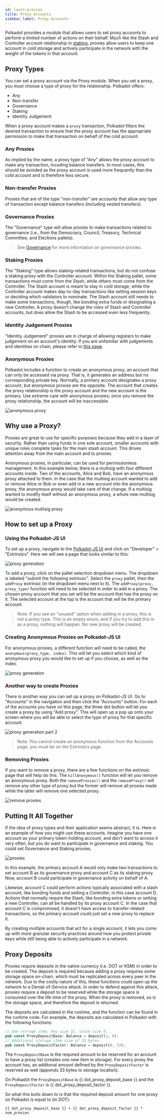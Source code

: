```yaml
---
id: learn-proxies
title: Proxy Accounts
sidebar_label: Proxy Accounts
---
```


Polkadot provides a module that allows users to set proxy accounts to perform a limited number of actions on their behalf. Much like the Stash and Controller account relationship in [staking](learn-staking), proxies allow users to keep one account in cold storage and actively participate in the network with the weight of the tokens in that account.

## Proxy Types

You can set a proxy account via the Proxy module. When you set a proxy, you must choose a type of proxy for the relationship. Polkadot offers:

- Any
- Non-transfer
- Governance
- Staking
- Identity Judgement

When a proxy account makes a `proxy` transaction, Polkadot filters the desired transaction to ensure that the proxy account has the appropriate permission to make that transaction on behalf of the cold account.

### Any Proxies

As implied by the name, a proxy type of "Any" allows the proxy account to make any transaction, incuding balance transfers. In most cases, this should be avoided as the proxy account is used more frequently than the cold account and is therefore less secure.

### Non-transfer Proxies

Proxies that are of the type "non-transfer" are accounts that allow any type of transaction except balance transfers (including vested transfers).

### Governance Proxies

The "Governance" type will allow proxies to make transactions related to governance (i.e., from the Democracy, Council, Treasury, Technical Committee, and Elections pallets).

> See [Governance](maintain-guides-democracy#governance-proxies) for more information on governance proxies.

### Staking Proxies

The "Staking" type allows staking-related transactions, but do not confuse a staking proxy with the Controller account. Within the Staking pallet, some transactions must come from the Stash, while others must come from the Controller. The Stash account is meant to stay in cold storage, while the Controller account makes day-to-day transactions like setting session keys or deciding which validators to nominate. The Stash account still needs to make some transactions, though, like bonding extra funds or designating a new Controller. A proxy doesn't change the _roles_ of Stash and Controller accounts, but does allow the Stash to be accessed even less frequently.

### Identity Judgement Proxies

"Identity Judgement" proxies are in charge of allowing registars to make judgement on an account's identity. If you are unfamiliar with judgements and identities on chain, please refer to [this page](learn-identity#judgements).

### Anonymous Proxies

Polkadot includes a function to create an anonymous proxy, an account that can only be accessed via proxy. That is, it generates an address but no corresponding private key. Normally, a primary account designates a proxy account, but anonymous proxies are the opposite. The account that creates the proxy relationship is the proxy account and the new account is the primary. Use extreme care with anonymous proxies; once you remove the proxy relationship, the account will be inaccessible.

![anonymous proxy](assets/proxy_anonymous_diagram.png)

## Why use a Proxy?

Proxies are great to use for specific purposes because they add in a layer of security. Rather than using funds in one sole account, smaller accounts with unique roles complete tasks for the main stash account. This drives attention away from the main account and to proxies.

Anonymous proxies, in particular, can be used for permissionless management. In this example below, there is a multisig with four different accounts inside. Two of the accounts, Alice and Bob, have an anonymous proxy attached to them. In the case that the multisig account wanted to add or remove Alice or Bob or even add in a new account into the anonymous proxy, the anonymous proxy would take care of that change. If a multisig wanted to modify itself without an anonymous proxy, a whole new multisig would be created.

![anonymous mutlisig proxy](assets/multisig_proxy_diagram.png)

## How to set up a Proxy

### Using the Polkadot-JS UI

To set up a proxy, navigate to the [Polkadot-JS UI](https://polkadot.js.org/apps/#/extrinsics) and click on "Developer" > "Extrinsics". Here we will see a page that looks similar to this:

![proxy generation](assets/polkadot_generating_proxy.png)

To add a proxy, click on the pallet selection dropdown menu. The dropdown is labeled "submit the following extrinsic". Select the `proxy` pallet, then the `addProxy` extrinsic (in the dropdown menu next to it). The `addProxy(proxy, proxy_type)` function will need to be selected in order to add in a proxy. The chosen proxy account that you set will be the account that has the proxy on it. The selected account at the top is the account that will be the primary account.

> Note: If you see an "unused" option when adding in a proxy, this is not a proxy type. This is an empty enum, and if you try to add this in as a proxy, nothing will happen. No new proxy will be created.

### Creating Anonymous Proxies on Polkadot-JS UI

For anonymous proxies, a different function will need to be called, the `anonymous(proxy_type, index)`. This will let you select which kind of anonymous proxy you would like to set up if you choose, as well as the index.

![proxy generation](assets/polkadot_anon_proxy.png)

### Another way to create Proxies

There is another way you can set up a proxy on Polkadot-JS UI. Go to "Accounts" in the navigation and then click the "Accounts" button. For each of the accounts you have on this page, the three dot button will let you create a proxy by using "Add proxy". This will open up a pop up onto your screen where you will be able to select the type of proxy for that specific account.

![proxy generation part 2](assets/polkadot_add_another_proxy.png)

> Note: You cannot create an anonymous function from the Accounts page, you must be on the Extrinsics page.

### Removing Proxies

If you want to remove a proxy, there are a few functions on the extrinsic page that will help do this. The `killAnonymous()` function will let you remove an anonymous proxy. Both the `removeProxies()` and the `removeProxy()` will remove any other type of proxy but the former will remove all proxies made while the latter will remove one selected proxy.

![remove proxies](assets/polkadot_remove_proxy.png)

## Putting It All Together

If the idea of proxy types and their application seems abstract, it is. Here is an example of how you might use these accounts. Imagine you have one account as your primary token-holding account, and don't want to access it very often, but you do want to participate in governance and staking. You could set Governance and Staking proxies.

![proxies](assets/regular_proxy_diagram.png)

In this example, the primary account A would only make two transactions to set account B as its governance proxy and account C as its staking proxy. Now, account B could participate in governance activity on behalf of A.

Likewise, account C could perform actions typically associated with a stash account, like bonding funds and setting a Controller, in this case account D. Actions that normally require the Stash, like bonding extra tokens or setting a new Controller, can all be handled by its proxy account C. In the case that account C is compromised, it doesn't have access to transfer-related transactions, so the primary account could just set a new proxy to replace it.

By creating multiple accounts that act for a single account, it lets you come up with more granular security practices around how you protect private keys while still being able to actively participate in a network.

## Proxy Deposits

Proxies require deposits in the native currency (i.e. DOT or KSM) in order to be created. The deposit is required because adding a proxy requires some storage space on-chain, which must be replicated across every peer in the network. Due to the costly nature of this, these functions could open up the network to a Denial-of-Service attack. In order to defend against this attack, proxies require a deposit to be reserved while the storage space is consumed over the life time of the proxy. When the proxy is removed, so is the storage space, and therefore the deposit is returned.

The deposits are calculated in the runtime, and the function can be found in the runtime code. For example, the deposits are calculated in Polkadot with the following functions:

```rust
// One storage item; key size 32, value size 8; .
pub const ProxyDepositBase: Balance = deposit(1, 8);
// Additional storage item size of 33 bytes.
pub const ProxyDepositFactor: Balance = deposit(0, 33);
```

The `ProxyDepositBase` is the required amount to be reserved for an account to have a proxy list (creates one new item in storage). For every proxy the account has, an additonal amount defined by the `ProxyDepositFactor` is reserved as well (appends 33 bytes to storage location).

On Polkadot the `ProxyDepositBase` is {{ dot_proxy_deposit_base }} and the `ProxyDepositFactor` is
{{ dot_proxy_deposit_factor }}.

So what this boils down to is that the required deposit amount for one proxy on Polkadot is equal to (in DOT):

```
{{ dot_proxy_deposit_base }} + {{ dot_proxy_deposit_factor }} * num_proxies
```
